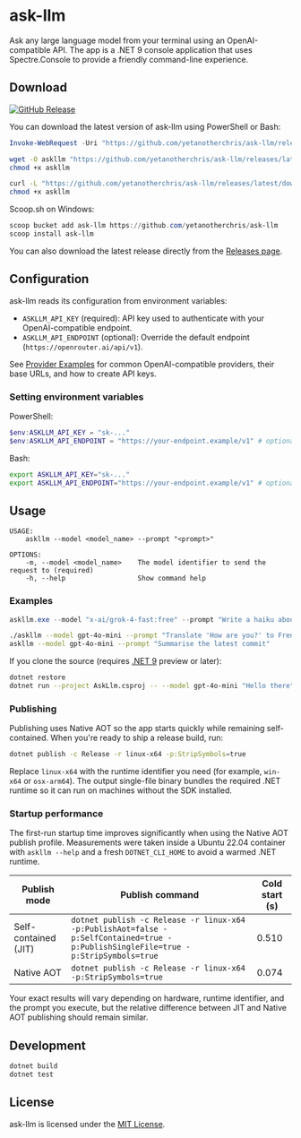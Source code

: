 # ask-llm
Ask any large language model from your terminal using an OpenAI-compatible API. The app is a .NET 9 console application that uses Spectre.Console to provide a friendly command-line experience.

## Download

[![GitHub Release](https://img.shields.io/github/v/release/yetanotherchris/ask-llm?logo=github&sort=semver)](https://github.com/yetanotherchris/ask-llm/releases/latest)

You can download the latest version of ask-llm using PowerShell or Bash:

```powershell
Invoke-WebRequest -Uri "https://github.com/yetanotherchris/ask-llm/releases/latest/download/askllm.exe" -OutFile "askllm.exe"
```
```bash
wget -O askllm "https://github.com/yetanotherchris/ask-llm/releases/latest/download/askllm"
chmod +x askllm
```
```bash
curl -L "https://github.com/yetanotherchris/ask-llm/releases/latest/download/askllm" -o askllm
chmod +x askllm
```

Scoop.sh on Windows:
```powershell
scoop bucket add ask-llm https://github.com/yetanotherchris/ask-llm
scoop install ask-llm
```

You can also download the latest release directly from the [Releases page](https://github.com/yetanotherchris/ask-llm/releases).

## Configuration

ask-llm reads its configuration from environment variables:

- `ASKLLM_API_KEY` (required): API key used to authenticate with your OpenAI-compatible endpoint.
- `ASKLLM_API_ENDPOINT` (optional): Override the default endpoint (`https://openrouter.ai/api/v1`).

See [Provider Examples](providers.md) for common OpenAI-compatible providers, their base URLs, and how to create API keys.

### Setting environment variables

PowerShell:
```powershell
$env:ASKLLM_API_KEY = "sk-..."
$env:ASKLLM_API_ENDPOINT = "https://your-endpoint.example/v1" # optional
```

Bash:
```bash
export ASKLLM_API_KEY="sk-..."
export ASKLLM_API_ENDPOINT="https://your-endpoint.example/v1" # optional
```

## Usage

```
USAGE:
    askllm --model <model_name> --prompt "<prompt>"

OPTIONS:
    -m, --model <model_name>    The model identifier to send the request to (required)
    -h, --help                  Show command help
```

### Examples

```powershell
askllm.exe --model "x-ai/grok-4-fast:free" --prompt "Write a haiku about dotnet"
```
```bash
./askllm --model gpt-4o-mini --prompt "Translate 'How are you?' to French"
askllm --model gpt-4o-mini --prompt "Summarise the latest commit"
```

If you clone the source (requires [.NET 9](https://dotnet.microsoft.com/en-us/download/dotnet/9.0) preview or later):

```bash
dotnet restore
dotnet run --project AskLlm.csproj -- --model gpt-4o-mini "Hello there"
```

### Publishing

Publishing uses Native AOT so the app starts quickly while remaining self-contained. When you're ready to ship a release build, run:

```bash
dotnet publish -c Release -r linux-x64 -p:StripSymbols=true
```

Replace `linux-x64` with the runtime identifier you need (for example, `win-x64` or `osx-arm64`). The output single-file binary bundles the required .NET runtime so it can run on machines without the SDK installed.

### Startup performance

The first-run startup time improves significantly when using the Native AOT publish profile. Measurements were taken inside a Ubuntu 22.04 container with `askllm --help` and a fresh `DOTNET_CLI_HOME` to avoid a warmed .NET runtime.

| Publish mode | Publish command | Cold start (s) |
| --- | --- | --- |
| Self-contained (JIT) | `dotnet publish -c Release -r linux-x64 -p:PublishAot=false -p:SelfContained=true -p:PublishSingleFile=true -p:StripSymbols=true` | 0.510 |
| Native AOT | `dotnet publish -c Release -r linux-x64 -p:StripSymbols=true` | 0.074 |

Your exact results will vary depending on hardware, runtime identifier, and the prompt you execute, but the relative difference between JIT and Native AOT publishing should remain similar.

## Development

```bash
dotnet build
dotnet test
```

## License

ask-llm is licensed under the [MIT License](LICENSE).
